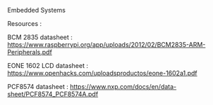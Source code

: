 Embedded Systems

Resources :

BCM 2835 datasheet :
https://www.raspberrypi.org/app/uploads/2012/02/BCM2835-ARM-Peripherals.pdf

EONE 1602 LCD datasheet :
https://www.openhacks.com/uploadsproductos/eone-1602a1.pdf

PCF8574 datasheet :
https://www.nxp.com/docs/en/data-sheet/PCF8574_PCF8574A.pdf
